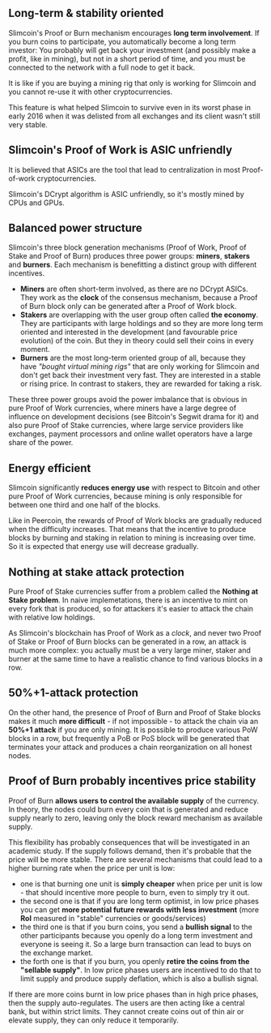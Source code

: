 ## Long-term & stability oriented

Slimcoin's Proof or Burn mechanism encourages **long term involvement**. If you burn coins to participate, you automatically become a long term investor: You probably will get back your investment (and possibly make a profit, like in mining), but not in a short period of time, and you must be connected to the network with a full node to get it back.

It is like if you are buying a mining rig that only is working for Slimcoin and you cannot re-use it with other cryptocurrencies.

This feature is what helped Slimcoin to survive even in its worst phase in early 2016 when it was delisted from all exchanges and its client wasn't still very stable.

## Slimcoin's Proof of Work is ASIC unfriendly

It is believed that ASICs are the tool that lead to centralization in most Proof-of-work cryptocurrencies.

Slimcoin's DCrypt algorithm is ASIC unfriendly, so it's mostly mined by CPUs and GPUs.

## Balanced power structure

Slimcoin's three block generation mechanisms (Proof of Work, Proof of Stake and Proof of Burn) produces three power groups: **miners**, **stakers** and **burners**. Each mechanism is benefitting a distinct group with different incentives.

* **Miners** are often short-term involved, as there are no DCrypt ASICs. They work as the **clock** of the consensus mechanism, because a Proof of Burn block only can be generated after a Proof of Work block.
* **Stakers** are overlapping with the user group often called **the economy**. They are participants with large holdings and so they are more long term oriented and interested in the development (and favourable price evolution) of the coin. But they in theory could sell their coins in every moment.
* **Burners** are the most long-term oriented group of all, because they have *"bought virtual mining rigs"* that are only working for Slimcoin and don't get back their investment very fast. They are interested in a stable or rising price. In contrast to stakers, they are rewarded for taking a risk.

These three power groups avoid the power imbalance that is obvious in pure Proof of Work currencies, where miners have a large degree of influence on development decisions (see Bitcoin's Segwit drama for it) and also pure Proof of Stake currencies, where large service providers like exchanges, payment processors and online wallet operators have a large share of the power.

## Energy efficient

Slimcoin significantly **reduces energy use** with respect to Bitcoin and other pure Proof of Work currencies, because mining is only responsible for between one third and one half of the blocks.

Like in Peercoin, the rewards of Proof of Work blocks are gradually reduced when the difficulty increases. That means that the incentive to produce blocks by burning and staking in relation to mining is increasing over time. So it is expected that energy use will decrease gradually.

## Nothing at stake attack protection

Pure Proof of Stake currencies suffer from a problem called the **Nothing at Stake problem**. In naive implemetations, there is an incentive to mint on every fork that is produced, so for attackers it's easier to attack the chain with relative low holdings.

As Slimcoin's blockchain has Proof of Work as a *clock*, and never two Proof of Stake or Proof of Burn blocks can be generated in a row, an attack is much more complex: you actually must be a very large miner, staker and burner at the same time to have a realistic chance to find various blocks in a row.

## 50%+1-attack protection

On the other hand, the presence of Proof of Burn and Proof of Stake blocks makes it much **more difficult** - if not impossible - to attack the chain via an **50%+1 attack** if you are only mining. It is possible to produce various PoW blocks in a row, but frequently a PoB or PoS block will be generated that terminates your attack and produces a chain reorganization on all honest nodes.

## Proof of Burn probably incentives price stability

Proof of Burn **allows users to control the available supply** of the currency. In theory, the nodes could burn every coin that is generated and reduce supply nearly to zero, leaving only the block reward mechanism as available supply.

This flexibility has probably consequences that will be investigated in an academic study. If the supply follows demand, then it's probable that the price will be more stable. There are several mechanisms that could lead to a higher burning rate when the price per unit is low:

* one is that burning one unit is **simply cheaper** when price per unit is low - that should incentive more people to burn, even to simply try it out.
* the second one is that if you are long term optimist, in low price phases you can get **more potential future rewards with less investment** (more **RoI** measured in "stable" currencies or goods/services) 
* the third one is that if you burn coins, you send a **bullish signal** to the other participants because you openly do a long term investment and everyone is seeing it. So a large burn transaction can lead to buys on the exchange market.
* the forth one is that if you burn, you openly **retire the coins from the "sellable supply"**. In low price phases users are incentived to do that to limit supply and produce supply deflation, which is also a bullish signal.

If there are more coins burnt in low price phases than in high price phases, then the supply auto-regulates. The users are then acting like a central bank, but within strict limits. They cannot create coins out of thin air or elevate supply, they can only reduce it temporarily.
